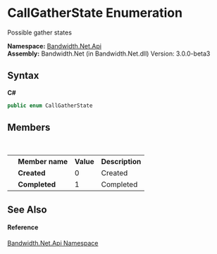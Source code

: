﻿# CallGatherState Enumeration
 

Possible gather states

**Namespace:**&nbsp;<a href ="N_Bandwidth_Net_Api.md">Bandwidth.Net.Api</a><br />**Assembly:**&nbsp;Bandwidth.Net (in Bandwidth.Net.dll) Version: 3.0.0-beta3

## Syntax

**C#**<br />
``` C#
public enum CallGatherState
```


## Members
&nbsp;<table><tr><th></th><th>Member name</th><th>Value</th><th>Description</th></tr><tr><td /><td target="F:Bandwidth.Net.Api.CallGatherState.Created">**Created**</td><td>0</td><td>Created</td></tr><tr><td /><td target="F:Bandwidth.Net.Api.CallGatherState.Completed">**Completed**</td><td>1</td><td>Completed</td></tr></table>

## See Also


#### Reference
<a href ="N_Bandwidth_Net_Api.md">Bandwidth.Net.Api Namespace</a><br />